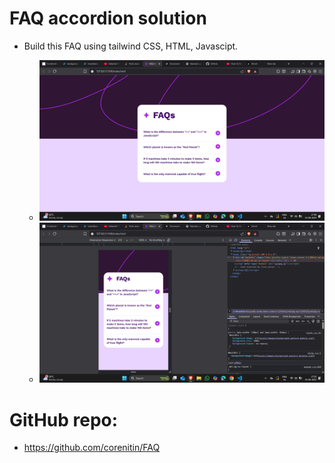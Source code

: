  # FAQ accordion solution

- Build this FAQ using tailwind CSS, HTML, Javascipt.

  - ![DESKTOP VIEW](image.png)
  - ![MOBILE VIEW](image-1.png)

# GitHub repo:
  - https://github.com/corenitin/FAQ